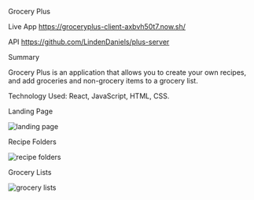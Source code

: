Grocery Plus

Live App
https://groceryplus-client-axbvh50t7.now.sh/

API
https://github.com/LindenDaniels/plus-server

Summary

Grocery Plus is an application that allows you to create your own recipes, and add groceries and non-grocery items to a grocery list.

Technology Used: React, JavaScript, HTML, CSS.

Landing Page

<img src="https://i.ibb.co/Fnh3Njs/Screen-Shot-2020-01-02-at-2-26-27-PM.png" alt="landing page" border="0">

Recipe Folders

<img src="https://i.ibb.co/CHTYMS2/Screen-Shot-2020-01-02-at-2-27-02-PM.png" alt="recipe folders" border="0">

Grocery Lists

<img src="https://i.ibb.co/t80RMyx/Screen-Shot-2020-01-02-at-2-26-51-PM.png" alt="grocery lists" border="0">





